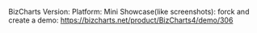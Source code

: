 BizCharts Version:
Platform:
Mini Showcase(like screenshots):
forck and create a demo: https://bizcharts.net/product/BizCharts4/demo/306

